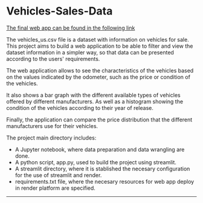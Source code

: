 # Vehicles-Sales-Data
[The final web app can be found in the following link](https://vehicles-sales-data.onrender.com/)

The vehicles_us.csv file is a dataset with information on vehicles for sale. This project aims to build a web application to be able to filter and view the dataset information in a simpler way, so that data can be presented according to the users' requirements.

The web application allows to see the characteristics of the vehicles based on the values indicated by the odometer, such as the price or condition of the vehicles.

It also shows a bar graph with the different available types of vehicles offered by different manufacturers. As well as a histogram showing the condition of the vehicles according to their year of release.

Finally, the application can compare the price distribution that the different manufacturers use for their vehicles.

The project main directory includes:
- A Jupyter notebook, where data preparation and data wrangling are done.
- A python script, app.py, used to build the project using streamlit.
- A streamlit directory, where it is stablished the necesary configuration for the use of streamlit and render.
- requirements.txt file, where the necesary resources for web app deploy in render platform are specified.



___
